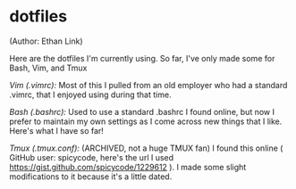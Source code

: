 # dotfiles
(Author: Ethan Link)

Here are the dotfiles I'm currently using. So far, I've only made some for Bash, Vim, and Tmux

*Vim (.vimrc):*
  Most of this I pulled from an old employer who had a standard .vimrc, that I enjoyed using during that time.
  
*Bash (.bashrc):* 
  Used to use a standard .bashrc I found online, but now I prefer to maintain my own settings as I come across
  new things that I like. Here's what I have so far!
  
*Tmux (.tmux.conf):* (ARCHIVED, not a huge TMUX fan)
  I found this online ( GitHub user: spicycode, here's the url I used https://gist.github.com/spicycode/1229612 ). I made some slight       modifications to it because it's a little dated.
